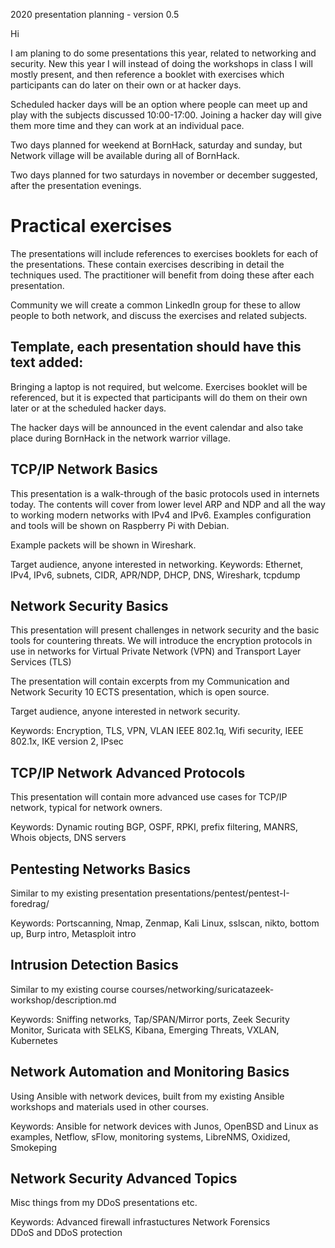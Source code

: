 
2020 presentation planning - version 0.5

Hi

I am planing to do some presentations this year, related to networking and security.
New this year I will instead of doing the workshops in class I will mostly present, and then reference a booklet with exercises which participants can do later on their own or at hacker days.

Scheduled hacker days will be an option where people can meet up and play with the subjects discussed 10:00-17:00. Joining a hacker day will give them more time and they can work at an individual pace.

Two days planned for weekend at BornHack, saturday and sunday, but Network village will be available during all of BornHack.

Two days planned for two saturdays in november or december suggested, after the presentation evenings.


# Practical exercises
The presentations will include references to exercises booklets for each of the presentations. These contain exercises describing in detail the techniques used. The practitioner will benefit from doing these after each presentation.

Community we will create a common LinkedIn group for these to allow people to both network, and discuss the exercises and related subjects.




## Template, each presentation should have this text added:

Bringing a laptop is not required, but welcome. Exercises booklet will be referenced, but it is expected that participants will do them on their own later or at the scheduled hacker days.

The hacker days will be announced in the event calendar and also take place during BornHack in the network warrior village.



## TCP/IP Network Basics
This presentation is a walk-through of the basic protocols used in internets today. The contents will cover from lower level ARP and NDP and all the way to working modern networks with IPv4 and IPv6. Examples configuration and tools will be shown on Raspberry Pi with Debian.

Example packets will be shown in Wireshark.

Target audience, anyone interested in networking.
Keywords:
Ethernet, IPv4, IPv6, subnets, CIDR, APR/NDP, DHCP, DNS, Wireshark, tcpdump


## Network Security Basics
This presentation will present challenges in network security and the basic tools for countering threats. We will introduce the encryption protocols in use in networks for Virtual Private Network (VPN) and Transport Layer Services (TLS)

The presentation will contain excerpts from my Communication and Network Security 10 ECTS presentation, which is open source.

Target audience, anyone interested in network security.

Keywords: Encryption, TLS, VPN, VLAN IEEE 802.1q, Wifi security, IEEE 802.1x, IKE version 2, IPsec


## TCP/IP Network Advanced Protocols
This presentation will contain more advanced use cases for TCP/IP network, typical for network owners.

Keywords: Dynamic routing BGP, OSPF, RPKI, prefix filtering, MANRS, Whois objects, DNS servers

## Pentesting Networks Basics
Similar to my existing presentation presentations/pentest/pentest-I-foredrag/

Keywords: Portscanning, Nmap, Zenmap, Kali Linux, sslscan, nikto, bottom up, Burp intro, Metasploit intro

## Intrusion Detection Basics
Similar to my existing course
courses/networking/suricatazeek-workshop/description.md

Keywords: Sniffing networks, Tap/SPAN/Mirror ports, Zeek Security Monitor, Suricata with SELKS, Kibana, Emerging Threats, VXLAN, Kubernetes

## Network Automation and Monitoring Basics
Using Ansible with network devices, built from my existing Ansible workshops and materials used in other courses.

Keywords: Ansible for network devices with Junos, OpenBSD and Linux as examples, Netflow, sFlow, monitoring systems, LibreNMS, Oxidized, Smokeping

## Network Security Advanced Topics
Misc things from my DDoS presentations etc.

Keywords:
Advanced firewall infrastuctures
Network Forensics  
DDoS and DDoS protection
